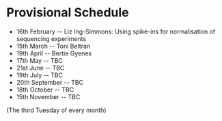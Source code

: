 # Provisional Schedule

* 16th February -- Liz Ing-Simmons: Using spike-ins for normalisation of sequencing experiments
* 15th March -- Toni Beltran
* 19th April -- Bertie Gyenes
* 17th May -- TBC
* 21st June -- TBC
* 19th July -- TBC
* 20th September -- TBC
* 18th October -- TBC
* 15th November -- TBC

(The third Tuesday of every month)